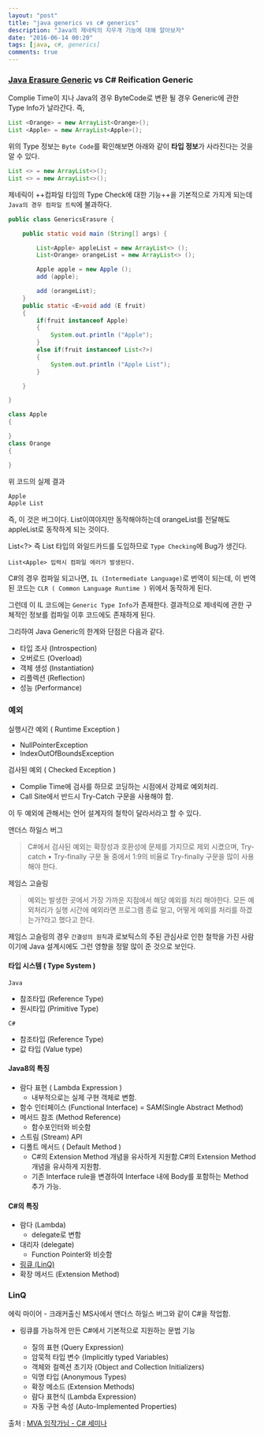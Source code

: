 ```yaml
---
layout: "post"
title: "java generics vs c# generics"
description: "Java의 제네릭의 지우개 기능에 대해 알아보자"
date: "2016-06-14 00:20"
tags: [java, c#, generics]
comments: true
---
```


### [Java Erasure Generic](http://seungdols.tistory.com/421) vs C# Reification Generic

Complie Time이 지나 Java의 경우 ByteCode로 변환 될 경우 Generic에 관한 Type Info가 날라간다. 즉,

```java
List <Orange> = new ArrayList<Orange>();
List <Apple> = new ArrayList<Apple>();
```

위의 Type 정보는 `Byte Code`를 확인해보면 아래와 같이 **타입 정보**가 사라진다는 것을 알 수 있다.

```java
List <> = new ArrayList<>();
List <> = new ArrayList<>();
```

제네릭이 ++컴파일 타임의 Type Check에 대한 기능++을 기본적으로 가지게 되는데 `Java의 경우 컴파일 트릭`에 불과하다.

```java
public class GenericsErasure {

    public static void main (String[] args) {

        List<Apple> appleList = new ArrayList<> ();
        List<Orange> orangeList = new ArrayList<> ();

        Apple apple = new Apple ();
        add (apple);

        add (orangeList);
    }
    public static <E>void add (E fruit)
    {
        if(fruit instanceof Apple)
        {
            System.out.println ("Apple");
        }
        else if(fruit instanceof List<?>)
        {
            System.out.println ("Apple List");
        }

    }

}

class Apple
{

}
class Orange
{

}
```

위 코드의 실제 결과

```bash
Apple
Apple List
```

즉, 이 것은 버그이다. List<Apple>이여야지만 동작해야하는데 orangeList를 전달해도 appleList로 동작하게 되는 것이다.

List<?> 즉 List 타입의 와일드카드를 도입하므로 `Type Checking`에 Bug가 생긴다.


`List<Apple> 입력시 컴파일 에러가 발생된다.`

C#의 경우 컴파일 되고나면, `IL (Intermediate Language)`로 번역이 되는데, 이 번역된 코드는 `CLR ( Common Language Runtime )` 위에서 동작하게 된다.

그런데 이 IL 코드에는 `Generic Type Info`가 존재한다. 결과적으로 제네릭에 관한 구체적인 정보를 컴파일 이후 코드에도 존재하게 된다.

그리하여 Java Generic의 한계와 단점은 다음과 같다.

  * 타입 조사 (Introspection)
  * 오버로드 (Overload)
  * 객체 생성 (Instantiation)
  * 리플렉션 (Reflection)
  * 성능 (Performance)



### 예외


실행시간 예외 ( Runtime Exception )

  * NullPointerException
  * IndexOutOfBoundsException

검사된 예외 ( Checked Exception )

  * Complie Time에 검사를 하므로 코딩하는 시점에서 강제로 예외처리.
  * Call Site에서 반드시 Try-Catch 구문을 사용해야 함.

이 두 예외에 관해서는 언어 설계자의 철학이 달라서라고 할 수 있다.


앤더스 하일스 버그

> C#에서 검사된 예외는 확장성과 호환성에 문제를 가지므로 제외 시켰으며, Try-catch • Try-finally 구문 둘 중에서 1:9의 비율로 Try-finally 구문을 많이 사용해야 한다.

제임스 고슬링

> 예외는 발생한 곳에서 가장 가까운 지점에서 해당 예외를 처리 해야한다. 모든 예외처리가 실행 시간에 예외라면 프로그램 종료 말고, 어떻게 예외를 처리를 하겠는가?라고 했다고 한다.

제임스 고슬링의 경우 `간결성의 원칙`과 로보틱스의 주된 관심사로 인한 철학을 가진 사람이기에 Java 설계시에도 그런 영향을 정말 많이 준 것으로 보인다.



#### 타입 시스템 ( Type System )

`Java`

* 참조타입 (Reference Type)
* 원시타입 (Primitive Type)

`C#`

* 참조타입 (Reference Type)
* 값 타입 (Value type)


#### Java8의 특징

* 람다 표현 ( Lambda Expression )
	- 내부적으로는 실제 구현 객체로 변함.
* 함수 인터페이스 (Functional Interface) = SAM(Single Abstract Method)
* 메서드 참조 (Method Reference)
    - 함수포인터와 비슷함
* 스트림 (Stream) API
* 디폴트 메서드 ( Default Method )
	- C#의 Extension Method 개념을 유사하게 지원함.C#의 Extension Method 개념을 유사하게 지원함.
    - 기존 Interface rule을 변경하여 Interface 내에 Body를 포함하는 Method 추가 가능.

#### C#의 특징

* 람다 (Lambda)
  - delegate로 변함
* 대리자 (delegate)
  - Function Pointer와 비슷함
* [링큐 (LinQ)](#LinQ)
* 확장 메서드 (Extension Method)

### LinQ

에릭 마이어 - 크래커출신 MS사에서 앤더스 하일스 버그와 같이 C#을 작업함.

* 링큐를 가능하게 만든 C#에서 기본적으로 지원하는 문법 기능

    - 질의 표현 (Query Expression)
    - 암묵적 타입 변수 (Implicitly typed Variables)
    - 객체와 컬렉션 초기자 (Object and Collection Initializers)
    - 익명 타입 (Anonymous Types)
    - 확장 메소드 (Extension Methods)
    - 람다 표현식 (Lambda Expression)
    - 자동 구현 속성 (Auto-Implemented Properties)



출처 : [MVA 임작가님 - C# 세미나](https://mva.microsoft.com/ko/training-courses/-c--11209?l=hXTcSPHBB_6704984382)
